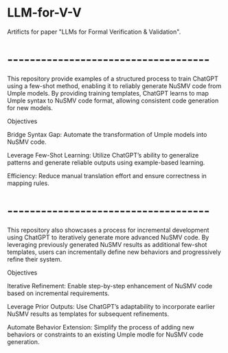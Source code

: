 # LLM-for-V-V
Artificts for paper "LLMs for Formal Verification & Validation".

# ------------------------------------

This repository provide examples of a structured process to train ChatGPT using a few-shot method, enabling it to reliably generate NuSMV code from Umple models. By providing training templates, ChatGPT learns to map Umple syntax to NuSMV code format, allowing consistent code generation for new models.

Objectives

Bridge Syntax Gap: Automate the transformation of Umple models into NuSMV code.

Leverage Few-Shot Learning: Utilize ChatGPT’s ability to generalize patterns and generate reliable outputs using example-based learning.

Efficiency: Reduce manual translation effort and ensure correctness in mapping rules.

# ------------------------------------

This repository also showcases a process for incremental development using ChatGPT to iteratively generate more advanced NuSMV code. By leveraging previously generated NuSMV results as additional few-shot templates, users can incrementally define new behaviors and progressively refine their system.

Objectives

Iterative Refinement: Enable step-by-step enhancement of NuSMV code based on incremental requirements.

Leverage Prior Outputs: Use ChatGPT’s adaptability to incorporate earlier NuSMV results as templates for subsequent refinements.

Automate Behavior Extension: Simplify the process of adding new behaviors or constraints to an existing Umple modle for NuSMV code generation.
